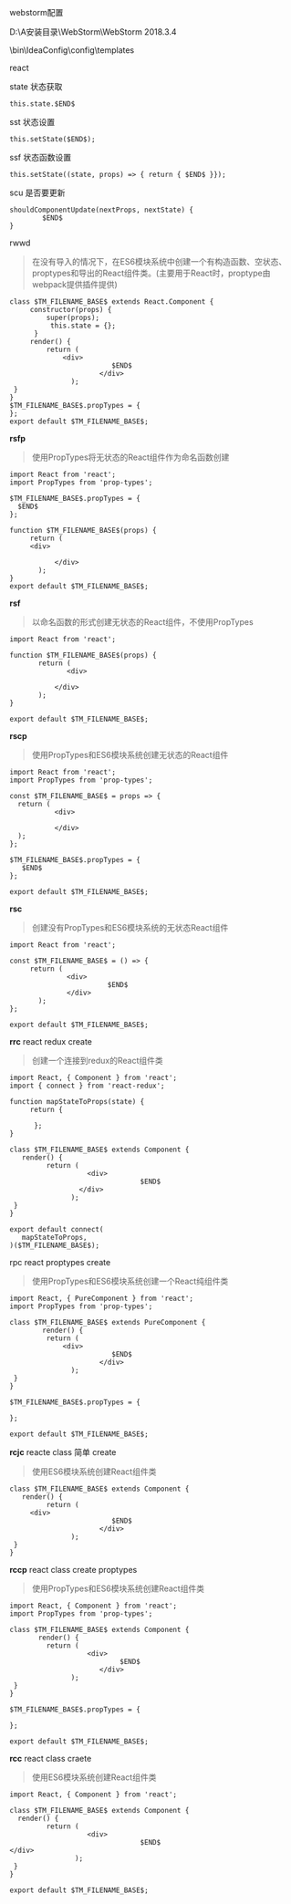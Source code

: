 webstorm配置

D:\A安装目录\WebStorm\WebStorm 2018.3.4

\bin\IdeaConfig\config\templates



react

state 状态获取

```
this.state.$END$
```

sst	状态设置

```
this.setState($END$);
```

ssf  状态函数设置

```
this.setState((state, props) => { return { $END$ }});
```

scu 是否要更新

```
shouldComponentUpdate(nextProps, nextState) {
        $END$
}
```

rwwd

> 在没有导入的情况下，在ES6模块系统中创建一个有构造函数、空状态、proptypes和导出的React组件类。(主要用于React时，proptype由webpack提供插件提供)

```
class $TM_FILENAME_BASE$ extends React.Component {
     constructor(props) {
         super(props);
          this.state = {};
      }
     render() {
         return (
             <div>
                         $END$
                      </div>
               );
 }
}
$TM_FILENAME_BASE$.propTypes = {
};
export default $TM_FILENAME_BASE$;
```

**rsfp** 

> 使用PropTypes将无状态的React组件作为命名函数创建

```
import React from 'react';
import PropTypes from 'prop-types';

$TM_FILENAME_BASE$.propTypes = {
  $END$
};

function $TM_FILENAME_BASE$(props) {
     return (
     <div>
                 
           </div>
       );
}
export default $TM_FILENAME_BASE$;
```

**rsf** 

> 以命名函数的形式创建无状态的React组件，不使用PropTypes

```
import React from 'react';

function $TM_FILENAME_BASE$(props) {
       return (
              <div>
                        
           </div>
       );
}

export default $TM_FILENAME_BASE$;
```

**rscp**

> 使用PropTypes和ES6模块系统创建无状态的React组件

```
import React from 'react';
import PropTypes from 'prop-types';

const $TM_FILENAME_BASE$ = props => {
  return (
           <div>
                        
           </div>
  );
};

$TM_FILENAME_BASE$.propTypes = {
   $END$
};

export default $TM_FILENAME_BASE$;
```

**rsc**  

> 创建没有PropTypes和ES6模块系统的无状态React组件

```
import React from 'react';

const $TM_FILENAME_BASE$ = () => {
     return (
              <div>
                        $END$
              </div>
       );
};

export default $TM_FILENAME_BASE$;
```

**rrc**  react redux create

> 创建一个连接到redux的React组件类

```
import React, { Component } from 'react';
import { connect } from 'react-redux';

function mapStateToProps(state) {
     return {

      };
}

class $TM_FILENAME_BASE$ extends Component {
   render() {
         return (
                   <div>
                                $END$
                 </div>
               );
 }
}

export default connect(
   mapStateToProps,
)($TM_FILENAME_BASE$);
```



rpc   react proptypes create

> 使用PropTypes和ES6模块系统创建一个React纯组件类

```
import React, { PureComponent } from 'react';
import PropTypes from 'prop-types';

class $TM_FILENAME_BASE$ extends PureComponent {
        render() {
         return (
             <div>
                         $END$
                      </div>
               );
 }
}

$TM_FILENAME_BASE$.propTypes = {

};

export default $TM_FILENAME_BASE$;
```



**rcjc**  reacte class 简单 create

> 使用ES6模块系统创建React组件类

```
class $TM_FILENAME_BASE$ extends Component {
   render() {
         return (
     <div>
                         $END$
                      </div>
               );
 }
}

```

**rccp**  react class create proptypes

> 使用PropTypes和ES6模块系统创建React组件类

```
import React, { Component } from 'react';
import PropTypes from 'prop-types';

class $TM_FILENAME_BASE$ extends Component {
       render() {
         return (
                   <div>
                           $END$
                      </div>
               );
 }
}

$TM_FILENAME_BASE$.propTypes = {

};

export default $TM_FILENAME_BASE$;
```

**rcc**  react class craete

> 使用ES6模块系统创建React组件类

```
import React, { Component } from 'react';

class $TM_FILENAME_BASE$ extends Component {
  render() {
         return (
                   <div>
                                $END$
</div>
                );
 }
}

export default $TM_FILENAME_BASE$;
```






